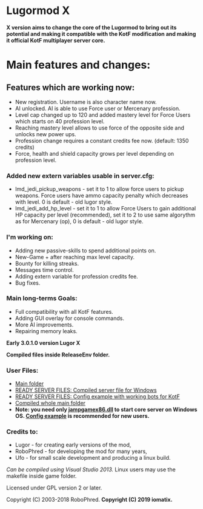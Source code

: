 # Lugormod X 
**X version aims to change the core of the Lugormod to bring out its potential and making it compatible with the KotF modification and making it official KotF multiplayer server core.**

# Main features and changes:

## Features which are working now:
- New registration. Username is also character name now.
- AI unlocked. AI is able to use Force user or Mercenary profession.
- Level cap changed up to 120 and added mastery level for Force Users which starts on 40 profession level.
- Reaching mastery level allows to use force of the opposite side and unlocks new power ups.
- Profession change requires a constant credits fee now. (default: 1350 credits)
- Force, health and shield capacity grows per level depending on profession level.

### Added new extern variables usable in server.cfg: 
- lmd_jedi_pickup_weapons - set it to 1 to allow force users to pickup weapons. Force users have ammo capacity penalty which decreases with level.  0 is default - old lugor style.
- lmd_jedi_add_hp_level - set it to 1 to allow Force Users to gain additional HP capacity per level (recommended), set it to 2 to use same algorythm as for Mercenary (op),  0 is default - old lugor style.


### I'm working on:
- Adding new passive-skills to spend additional points on.
- New-Game + after reaching max level capacity.
- Bounty for killing streaks.
- Messages time control.
- Adding extern variable for profession credits fee.
- Bug fixes.

### Main long-terms Goals:
- Full compatibility with all KotF features.
- Adding GUI overlay for console commands.
- More AI improvements.
- Repairing memory leaks.

**Early 3.0.1.0 version Lugor X**

**Compiled files inside ReleaseEnv folder.**

### User Files:
- [Main folder](https://github.com/omatix/Lugor-X)
- [READY SERVER FILES: Compiled server file for Windows](ReleaseEnv/jampgamex86.dll)
- [READY SERVER FILES: Config example with working bots for KotF](__example_config)
- [Compiled whole main folder](ReleaseEnv)
- **Note: you need only [jampgamex86.dll](ReleaseEnv/jampgamex86.dll) to start core server on Windows OS. [Config example](__example_config) is recommended for new users.**

### Credits to:

- Lugor       - for creating early versions of the mod,
- RoboPhred   - for developing the mod for many years,
- Ufo         - for small scale development and producing a linux build.

*Can be compiled using Visual Studio 2013.*
Linux users may use the makefile inside game folder.

Licensed under GPL version 2 or later.

Copyright (C) 2003-2018 RoboPhred.
**Copyright (C) 2019 iomatix.**